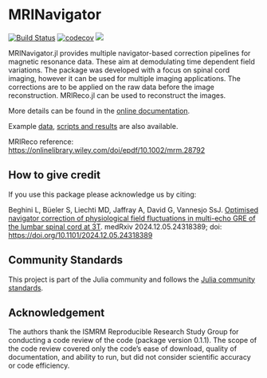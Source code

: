 # MRINavigator
[![Build Status](https://github.com/NordicMRspine/MRINavigator/actions/workflows/CI.yml/badge.svg?branch=main)](https://github.com/NordicMRspine/MRINavigator/actions/workflows/CI.yml?query=branch%3Amain)
[![codecov](https://codecov.io/gh/NordicMRspine/MRINavigator.jl/graph/badge.svg?token=LMOFFRQIA2)](https://codecov.io/gh/NordicMRspine/MRINavigator.jl)
[![](https://img.shields.io/badge/docs-latest-blue.svg)](https://NordicMRspine.github.io/MRINavigator.jl/dev)


MRINavigator.jl provides multiple navigator-based correction pipelines for magnetic resonance data. These aim at demodulating time dependent field variations. The package was developed with a focus on spinal cord imaging, however it can be used for multiple imaging applications. 
The corrections are to be applied on the raw data before the image reconstruction. MRIReco.jl can be used to reconstruct the images.

More details can be found in the [online documentation](https://NordicMRspine.github.io/MRINavigator.jl/dev).

Example [data](https://doi.org/10.5281/zenodo.10731729), [scripts and results](https://github.com/NordicMRspine/UserExample_MRINavigator/tree/main) are also available.

MRIReco reference: https://onlinelibrary.wiley.com/doi/epdf/10.1002/mrm.28792

## How to give credit
If you use this package please acknowledge us by citing:

Beghini L, Büeler S, Liechti MD, Jaffray A, David G, Vannesjo SsJ. [Optimised navigator correction of physiological field fluctuations in multi-echo GRE of the lumbar spinal cord at 3T](https://doi.org/10.1101/2024.12.05.24318389). medRxiv 2024.12.05.24318389; doi: https://doi.org/10.1101/2024.12.05.24318389

## Community Standards
This project is part of the Julia community and follows the [Julia community standards](https://julialang.org/community/standards/).

## Acknowledgement
The authors thank the ISMRM Reproducible Research Study Group for conducting a code review of the code (package version 0.1.1). The scope of the code review covered only the code’s ease of download, quality of documentation, and ability to run, but did not consider scientific accuracy or code efficiency.